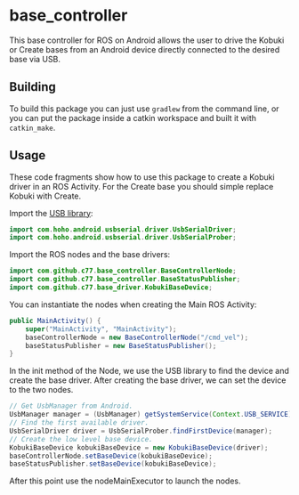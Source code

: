 base_controller
===============

This base controller for ROS on Android allows the user to drive the
Kobuki or Create bases from an Android device directly connected to the
desired base via USB.

Building
--------

To build this package you can just use `gradlew` from the command line, or
you can put the package inside a catkin workspace and built it with
`catkin_make`.

Usage
-----

These code fragments show how to use this package to create a
Kobuki driver in an ROS Activity. For the Create base you should simple
replace Kobuki with Create.


Import the [USB library](https://github.com/mik3y/usb-serial-for-android):

```java
import com.hoho.android.usbserial.driver.UsbSerialDriver;
import com.hoho.android.usbserial.driver.UsbSerialProber;
```

Import the ROS nodes and the base drivers:

```java
import com.github.c77.base_controller.BaseControllerNode;
import com.github.c77.base_controller.BaseStatusPublisher;
import com.github.c77.base_driver.KobukiBaseDevice;
```

You can instantiate the nodes when creating the Main ROS Activity:

```java
public MainActivity() {
    super("MainActivity", "MainActivity");
    baseControllerNode = new BaseControllerNode("/cmd_vel");
    baseStatusPublisher = new BaseStatusPublisher();
}
```

In the init method of the Node, we use the USB library to find the device and create the base driver.
After creating the base driver, we can set the device to the two nodes.

```java
// Get UsbManager from Android.
UsbManager manager = (UsbManager) getSystemService(Context.USB_SERVICE);
// Find the first available driver.
UsbSerialDriver driver = UsbSerialProber.findFirstDevice(manager);
// Create the low level base device.
KobukiBaseDevice kobukiBaseDevice = new KobukiBaseDevice(driver);
baseControllerNode.setBaseDevice(kobukiBaseDevice);
baseStatusPublisher.setBaseDevice(kobukiBaseDevice);
```

After this point use the nodeMainExecutor to launch the nodes.
